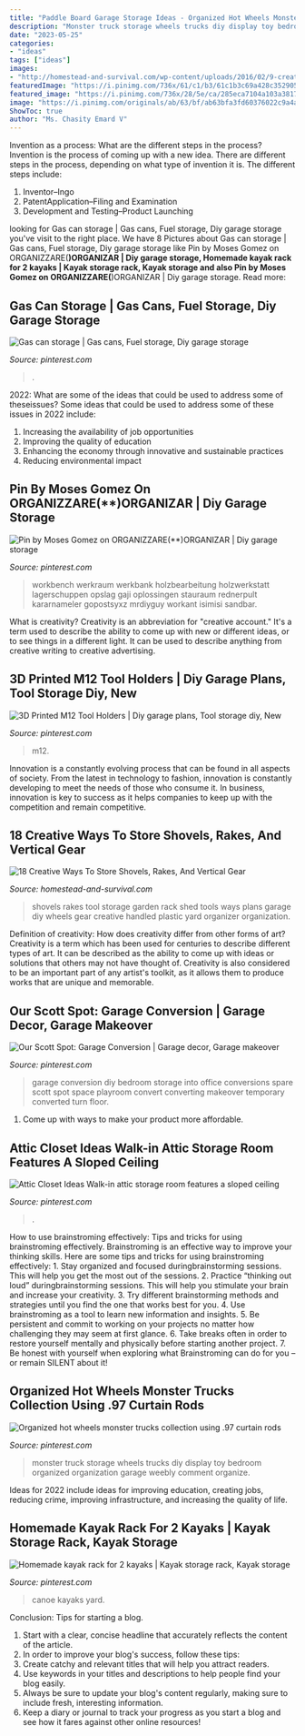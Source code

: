 ```yaml
---
title: "Paddle Board Garage Storage Ideas - Organized Hot Wheels Monster Trucks Collection Using .97 Curtain Rods"
description: "Monster truck storage wheels trucks diy display toy bedroom organized organization garage weebly comment organize"
date: "2023-05-25"
categories:
- "ideas"
tags: ["ideas"]
images:
- "http://homestead-and-survival.com/wp-content/uploads/2016/02/9-creative-ways-to-store-shovels-rakes-and-vetical-gear.jpg"
featuredImage: "https://i.pinimg.com/736x/61/c1/b3/61c1b3c69a428c3529052efba37cc915--can-storage.jpg"
featured_image: "https://i.pinimg.com/736x/28/5e/ca/285eca7104a103a38176503e6b8f3041.jpg"
image: "https://i.pinimg.com/originals/ab/63/bf/ab63bfa3fd60376022c9a4aef5af41e9.jpg"
ShowToc: true
author: "Ms. Chasity Emard V"
---
```



Invention as a process: What are the different steps in the process?
Invention is the process of coming up with a new idea. There are different steps in the process, depending on what type of invention it is. The different steps include: 
1. Inventor–Ingo 
2. PatentApplication–Filing and Examination 
3. Development and Testing–Product Launching 

	

		
looking for Gas can storage | Gas cans, Fuel storage, Diy garage storage you've visit to the right place. We have 8 Pictures about Gas can storage | Gas cans, Fuel storage, Diy garage storage like Pin by Moses Gomez on ORGANIZZARE(**)ORGANIZAR | Diy garage storage, Homemade kayak rack for 2 kayaks | Kayak storage rack, Kayak storage and also Pin by Moses Gomez on ORGANIZZARE(**)ORGANIZAR | Diy garage storage. Read more:
		
    
## Gas Can Storage | Gas Cans, Fuel Storage, Diy Garage Storage

<img loading=lazy src="https://i.pinimg.com/736x/61/c1/b3/61c1b3c69a428c3529052efba37cc915--can-storage.jpg" onerror="this.onerror=null;this.src='https://tse1.mm.bing.net/th?id=OIP.JOQBZqqXKs8CA0SDqllB6gHaEJ&amp;pid=15.1';" alt="Gas can storage | Gas cans, Fuel storage, Diy garage storage">

_Source: pinterest.com_

>. 

	

2022: What are some of the ideas that could be used to address some of theseissues?
Some ideas that could be used to address some of these issues in 2022 include: 
1. Increasing the availability of job opportunities 
2. Improving the quality of education 
3. Enhancing the economy through innovative and sustainable practices 
4. Reducing environmental impact 

    
## Pin By Moses Gomez On ORGANIZZARE(**)ORGANIZAR | Diy Garage Storage

<img loading=lazy src="https://i.pinimg.com/originals/ab/63/bf/ab63bfa3fd60376022c9a4aef5af41e9.jpg" onerror="this.onerror=null;this.src='https://tse2.mm.bing.net/th?id=OIP.6g_W7J0D5KtBL3D82NUrZgHaKK&amp;pid=15.1';" alt="Pin by Moses Gomez on ORGANIZZARE(**)ORGANIZAR | Diy garage storage">

_Source: pinterest.com_

>workbench werkraum werkbank holzbearbeitung holzwerkstatt lagerschuppen opslag gaji oplossingen stauraum rednerpult kararnameler gopostsyxz mrdiyguy workant isimisi sandbar. 

	

What is creativity?
Creativity is an abbreviation for "creative account." It's a term used to describe the ability to come up with new or different ideas, or to see things in a different light. It can be used to describe anything from creative writing to creative advertising.

    
## 3D Printed M12 Tool Holders | Diy Garage Plans, Tool Storage Diy, New

<img loading=lazy src="https://i.pinimg.com/736x/38/7b/25/387b25238c4d40234ab54dcb0d29fc5c.jpg" onerror="this.onerror=null;this.src='https://tse4.mm.bing.net/th?id=OIP.otLJRP4_aiBaX2NMSbqkIAHaJ3&amp;pid=15.1';" alt="3D Printed M12 Tool Holders | Diy garage plans, Tool storage diy, New">

_Source: pinterest.com_

>m12. 

	

Innovation is a constantly evolving process that can be found in all aspects of society. From the latest in technology to fashion, innovation is constantly developing to meet the needs of those who consume it. In business, innovation is key to success as it helps companies to keep up with the competition and remain competitive.

    
## 18 Creative Ways To Store Shovels, Rakes, And Vertical Gear

<img loading=lazy src="http://homestead-and-survival.com/wp-content/uploads/2016/02/9-creative-ways-to-store-shovels-rakes-and-vetical-gear.jpg" onerror="this.onerror=null;this.src='https://tse3.mm.bing.net/th?id=OIP.G8hjpkWJzJdBy7PDbfsYqgHaLE&amp;pid=15.1';" alt="18 Creative Ways To Store Shovels, Rakes, And Vertical Gear">

_Source: homestead-and-survival.com_

>shovels rakes tool storage garden rack shed tools ways plans garage diy wheels gear creative handled plastic yard organizer organization. 

	

Definition of creativity: How does creativity differ from other forms of art?
Creativity is a term which has been used for centuries to describe different types of art. It can be described as the ability to come up with ideas or solutions that others may not have thought of. Creativity is also considered to be an important part of any artist's toolkit, as it allows them to produce works that are unique and memorable.

    
## Our Scott Spot: Garage Conversion | Garage Decor, Garage Makeover

<img loading=lazy src="https://i.pinimg.com/736x/d4/e8/c1/d4e8c15b83c89afb4744d4d079a32ad6--garage-room-conversion-garage-conversions.jpg" onerror="this.onerror=null;this.src='https://tse3.mm.bing.net/th?id=OIP.B82K1611fd6lIi6ioRhowgHaK9&amp;pid=15.1';" alt="Our Scott Spot: Garage Conversion | Garage decor, Garage makeover">

_Source: pinterest.com_

>garage conversion diy bedroom storage into office conversions spare scott spot space playroom convert converting makeover temporary converted turn floor. 

	

1. Come up with ways to make your product more affordable.

    
## Attic Closet Ideas Walk-in Attic Storage Room Features A Sloped Ceiling

<img loading=lazy src="https://i.pinimg.com/736x/00/ef/e6/00efe6fbeca72aae9d06f057f39556e4.jpg" onerror="this.onerror=null;this.src='https://tse3.mm.bing.net/th?id=OIP.xxqnvggS2FF3O65lyS53MQHaJ3&amp;pid=15.1';" alt="Attic Closet Ideas Walk-in attic storage room features a sloped ceiling">

_Source: pinterest.com_

>. 

	

How to use brainstroming effectively: Tips and tricks for using brainstroming effectively.
Brainstroming is an effective way to improve your thinking skills. Here are some tips and tricks for using brainstroming effectively: 1. Stay organized and focused duringbrainstorming sessions. This will help you get the most out of the sessions. 2. Practice “thinking out loud” duringbrainstorming sessions. This will help you stimulate your brain and increase your creativity. 3. Try different brainstorming methods and strategies until you find the one that works best for you. 4. Use brainstroming as a tool to learn new information and insights. 5. Be persistent and commit to working on your projects no matter how challenging they may seem at first glance. 6. Take breaks often in order to restore yourself mentally and physically before starting another project. 7. Be honest with yourself when exploring what Brainstroming can do for you – or remain SILENT about it!

    
## Organized Hot Wheels Monster Trucks Collection Using .97 Curtain Rods

<img loading=lazy src="https://i.pinimg.com/736x/ca/5c/93/ca5c93f145dae26d73216cbee7a07086--monster-truck-storage-diy-monster-truck-cake.jpg" onerror="this.onerror=null;this.src='https://tse3.mm.bing.net/th?id=OIP.q6MahfzOMOY3UwRoSsBFsgAAAA&amp;pid=15.1';" alt="Organized hot wheels monster trucks collection using .97 curtain rods">

_Source: pinterest.com_

>monster truck storage wheels trucks diy display toy bedroom organized organization garage weebly comment organize. 

	

Ideas for 2022 include ideas for improving education, creating jobs, reducing crime, improving infrastructure, and increasing the quality of life.

    
## Homemade Kayak Rack For 2 Kayaks | Kayak Storage Rack, Kayak Storage

<img loading=lazy src="https://i.pinimg.com/736x/28/5e/ca/285eca7104a103a38176503e6b8f3041.jpg" onerror="this.onerror=null;this.src='https://tse2.mm.bing.net/th?id=OIP.kzukEkYK0W6lnNu-Rqu9bQHaJ3&amp;pid=15.1';" alt="Homemade kayak rack for 2 kayaks | Kayak storage rack, Kayak storage">

_Source: pinterest.com_

>canoe kayaks yard. 

	

Conclusion: Tips for starting a blog.
1. Start with a clear, concise headline that accurately reflects the content of the article.
2. In order to improve your blog's success, follow these tips: 
3. Create catchy and relevant titles that will help you attract readers. 
4. Use keywords in your titles and descriptions to help people find your blog easily. 
5. Always be sure to update your blog's content regularly, making sure to include fresh, interesting information. 
6. Keep a diary or journal to track your progress as you start a blog and see how it fares against other online resources!

